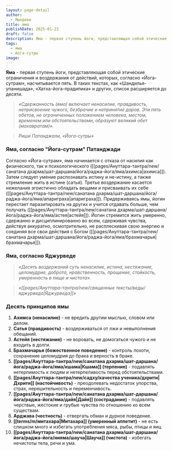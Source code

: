 ```yaml
---
layout: page-detail
author:
  - Яшодеви
title: яма
publishDate: 2025-01-22
draft: false
description: Яма - первая ступень йоги, представляющая собой этические ограничения и воздержания от действий, которых, согласно «Йога-сутрам», насчитывается пять. В таких текстах, как «Шандилья-упанишада», «Хатха-йога-прадипика» и других, список расширяется до десяти.
tags:
  - яма
  - йога-сутры
image:
---
```

**Яма** - первая ступень йоги, представляющая собой этические ограничения и воздержания от действий, которых, согласно «Йога-сутрам», насчитывается пять. В таких текстах, как «Шандилья-упанишада», «Хатха-йога-прадипика» и других, список расширяется до десяти.

>*«Сдержанность (яма) включает ненасилие, правдивость, неприсвоение чужого, безбрачие и непринятие даров. Эти пять обетов, не ограниченных положением человека, местом, временем или обстоятельствами, образуют великий обет (махавратам)».*

>*Риши Патанджали, «Йога-сутры»*

### Яма, согласно "Йога-сутрам" Патанджади

Согласно «Йога-сутрам», яма начинается с отказа от насилия как физического, так и психологического ([[pages/Ануттара-тантра/new/санатана дхарма/шат-даршана/йога/раджа-йога/яма/ахимса|ахимса]]). Затем следует умение распознавать истину и не-истину, а также стремление жить в истине (сатья). Третье воздержание касается нежелания эгоистично обладать вещами и присваивать их себе ([[pages/Ануттара-тантра/new/санатана дхарма/шат-даршана/йога/раджа-йога/яма/апариграха|апариграха]]). Придерживаясь ямы, йогин перестает паразитировать на других и учится отдавать больше, чем получать ([[pages/Ануттара-тантра/new/санатана дхарма/шат-даршана/йога/раджа-йога/яма/астея|астейя]]). Йогин стремится жить умеренно, сдержанно и дисциплинированно во всем, сдерживая чувства, действуя аккуратно, осмотрительно, не расплескивая свою энергию и соединяя все свои действия с Богом ([[pages/Ануттара-тантра/new/санатана дхарма/шат-даршана/йога/раджа-йога/яма/брахмачарья|брахмачарья]]).

### Яма, согласно Яджурведе  

>*«Десять воздержаний суть ненасилие, истина, нестяжание, целомудрие, доброта, нравственность, прощение, стойкость, умеренность в пище и чистота».*  

>*«[[pages/Ануттара-тантра/new/священные тексты/веды/яджурведа|Яджурведа]]»*

### Десять принципов ямы

1. **Ахимса (ненасилие)** - не вредить другим мыслью, словом или делом.
2. **Сатья (правдивость)** - воздерживаться от лжи и невыполнения обещаний.
3. **Астейя (нестяжание)** - не воровать, не домогаться чужого и не входить в долги.
4. **Брахмачарья (божественное поведение)** - контроль похоти, сохранение целомудрия до брака и верность в браке.
5. **[[pages/Ануттара-тантра/new/санатана дхарма/шат-даршана/йога/раджа-йога/яма/кшама|Кшама]] (терпение)** - подавлять нетерпимость к людям и нетерпеливость перед обстоятельствами.
6. **[[pages/Ануттара-тантра/new/садху/качества ученика/дхрити|Дхрити]] (настойчивость)** - преодолевать недостаток упорства, страх, нерешительность и переменчивость.
7. **[[pages/Ануттара-тантра/new/санатана дхарма/шат-даршана/йога/раджа-йога/яма/дайя|Дайя]] (сострадание)** - подавлять черствые, жестокие и грубые чувства по отношению ко всем существам.
8. **Арджава (честность)** - отвергать обман и дурное поведение.
9. **[[terms/m/митахара|Митахара]] (умеренный аппетит)** - не есть слишком много и избегать употребления мяса, рыбы, птицы и яиц.
10. **[[pages/Ануттара-тантра/new/санатана дхарма/шат-даршана/йога/раджа-йога/нияма/шауча|Шауча]] (чистота)** - избегать нечистоты тела, речи и ума.